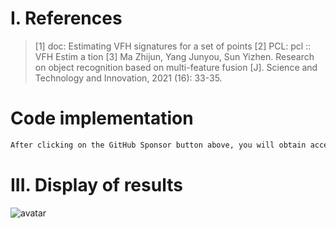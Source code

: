 #  I. References 

>  [1] doc: Estimating VFH signatures for a set of points [2] PCL: pcl :: VFH Estim a tion [3] Ma Zhijun, Yang Junyou, Sun Yizhen. Research on object recognition based on multi-feature fusion [J]. Science and Technology and Innovation, 2021 (16): 33-35. 

#  Code implementation 

  ```python  
After clicking on the GitHub Sponsor button above, you will obtain access permissions to my private code repository ( https://github.com/slowlon/my_code_bar ) to view this blog code. By searching the code number of this blog, you can find the code you need, code number is: 2024020309574191463
  ```  
#  III. Display of results 

 ![avatar]( 2020070617191427.png) 

